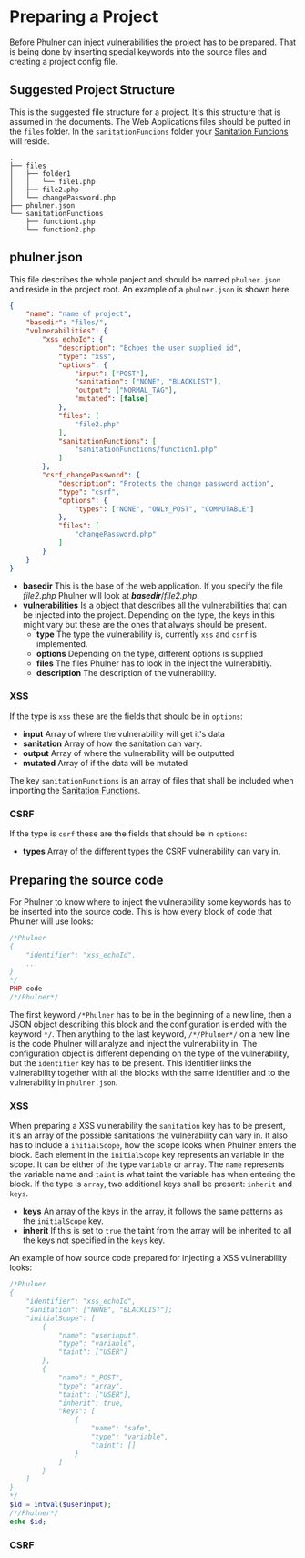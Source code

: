 Preparing a Project
====================
Before Phulner can inject vulnerabilities the project has to be prepared. That is being done by inserting special keywords into the source files and creating a project config file.

Suggested Project Structure
------------------
This is the suggested file structure for a project. It's this structure that is assumed in the documents.
The Web Applications files should be putted in the `files` folder. In the `sanitationFuncions` folder your [Sanitation Funcions][sanitationFunctions] will reside.
```
.
├── files
│   ├── folder1
│   │   └── file1.php
│   ├── file2.php
│   └── changePassword.php
├── phulner.json
└── sanitationFunctions
    ├── function1.php
    └── function2.php
```


phulner.json
--------------------
This file describes the whole project and should be named `phulner.json` and reside in the project root. An example of a `phulner.json` is shown here:
```JSON
{
    "name": "name of project",
    "basedir": "files/",
    "vulnerabilities": {
        "xss_echoId": {
            "description": "Echoes the user supplied id",
            "type": "xss",
            "options": {
                "input": ["POST"],
                "sanitation": ["NONE", "BLACKLIST"],
                "output": ["NORMAL_TAG"],
                "mutated": [false]
            },
            "files": [
                "file2.php"
            ],
            "sanitationFunctions": [
                "sanitationFunctions/function1.php"
            ]
        },
        "csrf_changePassword": {
            "description": "Protects the change password action",
            "type": "csrf",
            "options": {
                "types": ["NONE", "ONLY_POST", "COMPUTABLE"]
            },
            "files": [
                "changePassword.php"
            ]
        }
    }
}
```
- __basedir__ This is the base of the web application. If you specify the file _file2.php_ Phulner will look at ___basedir___/_file2.php_.
- __vulnerabilities__ Is a object that describes all the vulnerabilities that can be injected into the project. Depending on the type, the keys in this might vary but these are the ones that always should be present.
    - __type__ The type the vulnerability is, currently `xss` and `csrf` is implemented.
    - __options__ Depending on the type, different options is supplied
    - __files__ The files Phulner has to look in the inject the vulnerablitiy.
    - __description__ The description of the vulnerability.

### XSS
If the type is `xss` these are the fields that should be in `options`:
- __input__ Array of where the vulnerability will get it's data
- __sanitation__ Array of how the sanitation can vary.
- __output__ Array of where the vulnerability will be outputted
- __mutated__ Array of if the data will be mutated

The key `sanitationFunctions` is an array of files that shall be included when importing the [Sanitation Functions][sanitationFunctions].

### CSRF
If the type is `csrf` these are the fields that should be in `options`:
- __types__ Array of the different types the CSRF vulnerability can vary in.

Preparing the source code
-------------------------
For Phulner to know where to inject the vulnerability some keywords has to be inserted into the source code. This is how every block of code that Phulner will use looks:
```PHP
/*Phulner
{
    "identifier": "xss_echoId",
    ...
}
*/
PHP code
/*/Phulner*/
```
The first keyword `/*Phulner` has to be in the beginning of a new line, then a JSON object describing this block and the configuration is ended with the keyword `*/`. Then anything to the last keyword, `/*/Phulner*/` on a new line is the code Phulner will analyze and inject the vulnerability in. The configuration object is different depending on the type of the vulnerability, but the `identifier` key has to be present. This identifier links the vulnerability together with all the blocks with the same identifier and to the vulnerability in `phulner.json`.

### XSS
When preparing a XSS vulnerability the `sanitation` key has to be present, it's an array of the possible sanitations the vulnerability can vary in. It also has to include a `initialScope`, how the scope looks when Phulner enters the block. Each element in the `initialScope` key represents an variable in the scope. It can be either of the type `variable` or `array`. The `name` represents the variable name and `taint` is what taint the variable has when entering the block.
If the type is `array`, two additional keys shall be present: `inherit` and `keys`.
- __keys__ An array of the keys in the array, it follows the same patterns as the `initialScope` key.
- __inherit__ If this is set to `true` the taint from the array will be inherited to all the keys not specified in the `keys` key.

An example of how source code prepared for injecting a XSS vulnerability looks:

```PHP
/*Phulner
{
    "identifier": "xss_echoId",
    "sanitation": ["NONE", "BLACKLIST"];
    "initialScope": [
        {
            "name": "userinput",
            "type": "variable",
            "taint": ["USER"]
        },
        {
            "name": "_POST",
            "type": "array",
            "taint": ["USER"],
            "inherit": true,
            "keys": [
                {
                    "name": "safe",
                    "type": "variable",
                    "taint": []
                }
            ]
        }
    ]
}
*/
$id = intval($userinput);
/*/Phulner*/
echo $id;
```

### CSRF

 [sanitationFunctions]: ../doc/sanitation_functions.md
